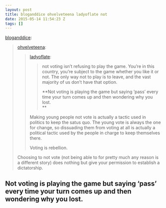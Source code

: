 ```yaml
---
layout: post
title: bloganddice ohvelveteena ladyoflate not
date: 2015-05-14 11:54:23 Z
tags: []
---
```

[bloganddice](http://bloganddice.tumblr.com/post/117413643423/ohvelveteena-ladyoflate-not-voting-isnt):

> [ohvelveteena](http://ohvelveteena.tumblr.com/post/117408458051/ladyoflate-not-voting-isnt-refusing-to-play):
> 
> > [ladyoflate](http://ladyoflate.tumblr.com/post/116293377893/not-voting-isnt-refusing-to-play-the-game-youre):
> > 
> > > not voting isn’t refusing to play the game. You’re in this country, you’re subject to the game whether you like it or not. The only way not to play is to leave, and the vast majority of us don’t have that option.
> > > 
> > > **Not voting is playing the game but saying ‘pass’ every time your turn comes up and then wondering why you lost.  
> > > **
> > 
> > Making young people not vote is actually a tactic used in politics to keep the satus quo. The young vote is always the one for change, so dissuading them from voting at all is actually a political tactic used by the people in charge to keep themselves there.  
> >   
> > Voting is rebellion.
> 
> Choosing to not vote (not being able to for pretty much any reason is a different story) does nothing but give your permission to establish a dictatorship.

Not voting is playing the game but saying ‘pass’ every time your turn comes up and then wondering why you lost.
---------------------------------------------------------------------------------------------------------------
